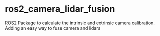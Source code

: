 # ros2_camera_lidar_fusion
ROS2 Package to calculate the intrinsic and extrinsic camera calibration. Adding an easy way to fuse camera and lidars
